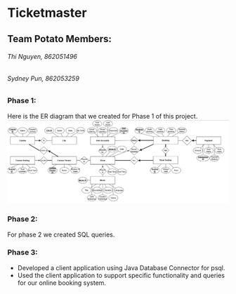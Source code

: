 # Ticketmaster
## Team Potato Members: 
###### Thi Nguyen, 862051496
###### Sydney Pun, 862053259

### Phase 1: 
Here is the ER diagram that we created for Phase 1 of this project. 
![ER Diagram](https://github.com/sydneypun/Ticketmaster/blob/master/CS%20166%20Phase%201.png)

### Phase 2: 
For phase 2 we created SQL queries. 

### Phase 3: 
- Developed a client application using Java Database Connector for psql.
- Used the client application to support specific functionality and queries for our online booking system. 
